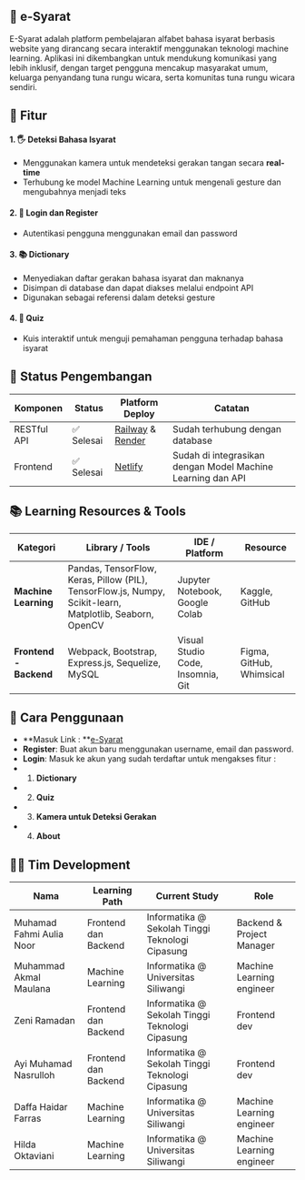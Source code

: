 ## 📘 e-Syarat
E-Syarat adalah platform pembelajaran alfabet bahasa isyarat berbasis website yang dirancang secara interaktif menggunakan teknologi machine learning. Aplikasi ini dikembangkan untuk mendukung komunikasi yang lebih inklusif, dengan target pengguna mencakup masyarakat umum, keluarga penyandang tuna rungu wicara, serta komunitas tuna rungu wicara sendiri.

## 📌 Fitur

#### 1. 🖐️ Deteksi Bahasa Isyarat
- Menggunakan kamera untuk mendeteksi gerakan tangan secara **real-time**
- Terhubung ke model Machine Learning untuk mengenali gesture dan mengubahnya menjadi teks

#### 2. 🔐 Login dan Register
- Autentikasi pengguna menggunakan email dan password

#### 3. 📚 Dictionary
- Menyediakan daftar gerakan bahasa isyarat dan maknanya
- Disimpan di database dan dapat diakses melalui endpoint API
- Digunakan sebagai referensi dalam deteksi gesture

#### 4. 🧠 Quiz
- Kuis interaktif untuk menguji pemahaman pengguna terhadap bahasa isyarat

## 🚧 Status Pengembangan

| Komponen     | Status       | Platform Deploy         | Catatan                                               |
|--------------|--------------|--------------------------|--------------------------------------------------------|
| RESTful API  | ✅ Selesai    | [Railway](https://railway.app) & [Render](https://render.com) | Sudah terhubung dengan database           |
| Frontend | ✅ Selesai    | [Netlify](https://netlify.com)            | Sudah di integrasikan dengan Model Machine Learning dan API |


## 📚 Learning Resources & Tools

| Kategori           | Library / Tools                                             | IDE / Platform                     | Resource            |
|--------------------|-------------------------------------------------------------|------------------------------------|----------------------|
| **Machine Learning** | Pandas, TensorFlow, Keras, Pillow (PIL), TensorFlow.js, Numpy, Scikit-learn, Matplotlib, Seaborn, OpenCV | Jupyter Notebook, Google Colab     | Kaggle, GitHub       |
| **Frontend - Backend** | Webpack, Bootstrap, Express.js, Sequelize, MySQL          | Visual Studio Code, Insomnia, Git  | Figma, GitHub, Whimsical |


##  📖  Cara Penggunaan
- **Masuk Link : **[e-Syarat](https://e-syarat.netlify.app/)
- **Register**: Buat akun baru menggunakan username, email dan password.
- **Login**: Masuk ke akun yang sudah terdaftar untuk mengakses fitur :
- 1. **Dictionary**
- 2. **Quiz**
- 3. **Kamera untuk Deteksi Gerakan**
- 4. **About**

## 👨‍💻 Tim Development
| Nama                  | Learning Path              | Current Study                           | Role                     |
|-----------------------|----------------------------|------------------------------------------|------------------------------------------|
| Muhamad Fahmi Aulia Noor | Frontend dan Backend | Informatika @ Sekolah Tinggi Teknologi Cipasung | Backend & Project Manager|
| Muhammad Akmal Maulana   | Machine Learning | Informatika @ Universitas Siliwangi | Machine Learning engineer | 
| Zeni Ramadan           |  Frontend dan Backend | Informatika @ Sekolah Tinggi Teknologi Cipasung   | Frontend dev |
| Ayi Muhamad Nasrulloh           | Frontend dan Backend | Informatika @ Sekolah Tinggi Teknologi Cipasung | Frontend dev |
| Daffa Haidar Farras  | Machine Learning   | Informatika @ Universitas Siliwangi | Machine Learning engineer |
| Hilda Oktaviani  | Machine Learning   | Informatika @ Universitas Siliwangi | Machine Learning engineer |
